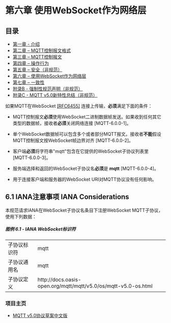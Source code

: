 # 第六章 使用WebSocket作为网络层

## 目录

- [第一章 - 介绍](01-Introduction.md)
- [第二章 – MQTT控制报文格式](02-ControlPacketFormat.md)
- [第三章 – MQTT控制报文](03-ControlPackets.md)
- [第四章 – 操作行为](04-OperationalBehavior.md)
- [第五章 – 安全（非规范）](05-Security.md)
- [第六章 – 使用WebSocket作为网络层](06-WebSocket.md)
- [第七章 – 一致性](07-Conformance.md)
- [附录B - 强制性规范声明（非规范）](08-AppendixB.md)
- [附录C - MQTT v5.0新特性总结（非规范）](09-AppendixC.md)


如果MQTT在WebSocket [\[RFC6455\]](http://www.rfc-editor.org/info/rfc6455) 连接上传输，**必须**满足下面的条件：

-   MQTT控制报文**必须**使用WebSocket二进制数据帧发送。如果收到任何其它类型的数据帧，接收者**必须**关闭网络连接 \[MQTT-6.0.0-1\]。

-   单个WebSocket数据帧可以包含多个或者部分MQTT报文。接收者**不能**假设MQTT控制报文按WebSocket帧边界对齐 \[MQTT-6.0.0-2\]。

-   客户端**必须**将字符串"mqtt"包含在它提供的WebSocket子协议列表里 \[MQTT-6.0.0-3\]。

-   服务端选择和返回的WebSocket子协议名**必须**是 **mqtt** \[MQTT-6.0.0-4\]。

-   用于连接客户端和服务器的WebSocket URI对MQTT协议没有任何影响。

## 6.1 IANA注意事项 IANA Considerations

本规范请求IANA在WebSocket子协议名条目下注册WebSocket MQTT子协议，使用下列数据：

##### 图例 6.1 - IANA WebSocket标识符

<table>
  <tr>
    <td width="148">子协议标识符</td>
    <td width="546">mqtt</td>
  </tr>
  <tr>
    <td>子协议通用名</td>
    <td>mqtt</td>
  </tr>
  <tr>
    <td>子协议定义</td>
    <td>http://docs.oasis-open.org/mqtt/mqtt/v5.0/os/mqtt-v5.0-os.html</td>
  </tr>
</table>

### 项目主页


- [MQTT v5.0协议草案中文版](https://github.com/hui6075/mqtt_v5)


